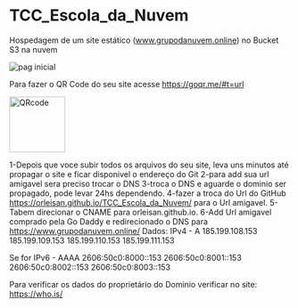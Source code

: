 # TCC_Escola_da_Nuvem
Hospedagem de um site estático (www.grupodanuvem.online) no Bucket S3 na nuvem

![pag inicial](https://github.com/OrleiSan/TCC_Escola_da_Nuvem/assets/95837371/a69f456e-fb49-454d-9ae9-3d061d6bba74)

Para fazer o QR Code do seu site acesse https://goqr.me/#t=url

<img align="" alt="QRcode" height="100" width="100" src="https://github.com/OrleiSan/TCC_Escola_da_Nuvem/assets/95837371/0913915f-f646-4329-b56c-c2129ff352ea">

1-Depois que voce subir todos os arquivos do seu site, leva uns minutos até propagar o site e ficar disponivel o endereço do Git
2-para add sua url amigavel sera preciso trocar o DNS
3-troca o DNS e aguarde o dominio ser propagado, pode levar 24hs dependendo.
4-fazer a troca do Url do GitHub https://orleisan.github.io/TCC_Escola_da_Nuvem/ para o Url amigavel.
5-Tabem direcionar o CNAME para orleisan.github.io.
6-Add Url amigavel comprado pela Go Daddy e redirecionado o DNS para https://www.grupodanuvem.online/
Dados:
IPv4 - A
185.199.108.153
185.199.109.153
185.199.110.153
185.199.111.153

Se for IPv6 - AAAA
2606:50c0:8000::153
2606:50c0:8001::153
2606:50c0:8002::153
2606:50c0:8003::153

Para verificar os dados do proprietário do Dominio verificar no site: https://who.is/
